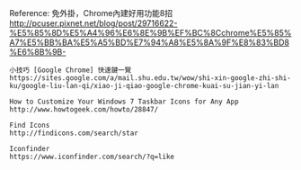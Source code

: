 ﻿Reference:
	免外掛，Chrome內建好用功能8招
	http://pcuser.pixnet.net/blog/post/29716622-%E5%85%8D%E5%A4%96%E6%8E%9B%EF%BC%8Cchrome%E5%85%A7%E5%BB%BA%E5%A5%BD%E7%94%A8%E5%8A%9F%E8%83%BD8%E6%8B%9B-
	
	小技巧 [Google Chrome] 快速鍵一覽
	https://sites.google.com/a/mail.shu.edu.tw/wow/shi-xin-google-zhi-shi-ku/google-liu-lan-qi/xiao-ji-qiao-google-chrome-kuai-su-jian-yi-lan
	
	How to Customize Your Windows 7 Taskbar Icons for Any App
	http://www.howtogeek.com/howto/28847/
	
	Find Icons
	http://findicons.com/search/star
	
	Iconfinder
	https://www.iconfinder.com/search/?q=like
